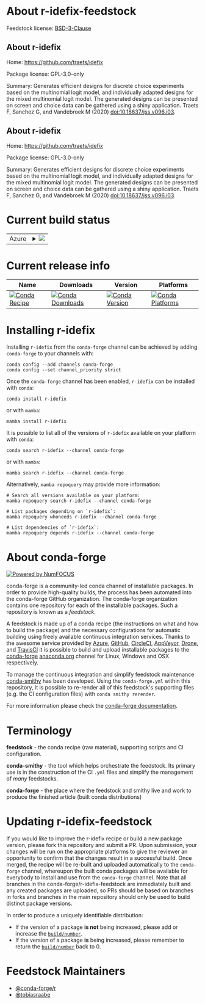 About r-idefix-feedstock
========================

Feedstock license: [BSD-3-Clause](https://github.com/conda-forge/r-idefix-feedstock/blob/main/LICENSE.txt)


About r-idefix
--------------

Home: https://github.com/traets/idefix

Package license: GPL-3.0-only

Summary: Generates efficient designs for discrete choice experiments based on the multinomial logit model, and individually adapted designs for the mixed multinomial logit model. The generated designs can be presented on screen and choice data can be gathered using a shiny application. Traets F, Sanchez G, and Vandebroek M (2020) <doi:10.18637/jss.v096.i03>.

About r-idefix
--------------

Home: https://github.com/traets/idefix

Package license: GPL-3.0-only

Summary: Generates efficient designs for discrete choice experiments based on the multinomial logit model, and individually adapted designs for the mixed multinomial logit model. The generated designs can be presented on screen and choice data can be gathered using a shiny application. Traets F, Sanchez G, and Vandebroek M (2020) <doi:10.18637/jss.v096.i03>.

Current build status
====================


<table>
    
  <tr>
    <td>Azure</td>
    <td>
      <details>
        <summary>
          <a href="https://dev.azure.com/conda-forge/feedstock-builds/_build/latest?definitionId=21940&branchName=main">
            <img src="https://dev.azure.com/conda-forge/feedstock-builds/_apis/build/status/r-idefix-feedstock?branchName=main">
          </a>
        </summary>
        <table>
          <thead><tr><th>Variant</th><th>Status</th></tr></thead>
          <tbody><tr>
              <td>linux_64_r_base4.4</td>
              <td>
                <a href="https://dev.azure.com/conda-forge/feedstock-builds/_build/latest?definitionId=21940&branchName=main">
                  <img src="https://dev.azure.com/conda-forge/feedstock-builds/_apis/build/status/r-idefix-feedstock?branchName=main&jobName=linux&configuration=linux%20linux_64_r_base4.4" alt="variant">
                </a>
              </td>
            </tr><tr>
              <td>linux_64_r_base4.5</td>
              <td>
                <a href="https://dev.azure.com/conda-forge/feedstock-builds/_build/latest?definitionId=21940&branchName=main">
                  <img src="https://dev.azure.com/conda-forge/feedstock-builds/_apis/build/status/r-idefix-feedstock?branchName=main&jobName=linux&configuration=linux%20linux_64_r_base4.5" alt="variant">
                </a>
              </td>
            </tr><tr>
              <td>osx_64_r_base4.4</td>
              <td>
                <a href="https://dev.azure.com/conda-forge/feedstock-builds/_build/latest?definitionId=21940&branchName=main">
                  <img src="https://dev.azure.com/conda-forge/feedstock-builds/_apis/build/status/r-idefix-feedstock?branchName=main&jobName=osx&configuration=osx%20osx_64_r_base4.4" alt="variant">
                </a>
              </td>
            </tr><tr>
              <td>osx_64_r_base4.5</td>
              <td>
                <a href="https://dev.azure.com/conda-forge/feedstock-builds/_build/latest?definitionId=21940&branchName=main">
                  <img src="https://dev.azure.com/conda-forge/feedstock-builds/_apis/build/status/r-idefix-feedstock?branchName=main&jobName=osx&configuration=osx%20osx_64_r_base4.5" alt="variant">
                </a>
              </td>
            </tr><tr>
              <td>win_64_r_base4.4</td>
              <td>
                <a href="https://dev.azure.com/conda-forge/feedstock-builds/_build/latest?definitionId=21940&branchName=main">
                  <img src="https://dev.azure.com/conda-forge/feedstock-builds/_apis/build/status/r-idefix-feedstock?branchName=main&jobName=win&configuration=win%20win_64_r_base4.4" alt="variant">
                </a>
              </td>
            </tr><tr>
              <td>win_64_r_base4.5</td>
              <td>
                <a href="https://dev.azure.com/conda-forge/feedstock-builds/_build/latest?definitionId=21940&branchName=main">
                  <img src="https://dev.azure.com/conda-forge/feedstock-builds/_apis/build/status/r-idefix-feedstock?branchName=main&jobName=win&configuration=win%20win_64_r_base4.5" alt="variant">
                </a>
              </td>
            </tr>
          </tbody>
        </table>
      </details>
    </td>
  </tr>
</table>

Current release info
====================

| Name | Downloads | Version | Platforms |
| --- | --- | --- | --- |
| [![Conda Recipe](https://img.shields.io/badge/recipe-r--idefix-green.svg)](https://anaconda.org/conda-forge/r-idefix) | [![Conda Downloads](https://img.shields.io/conda/dn/conda-forge/r-idefix.svg)](https://anaconda.org/conda-forge/r-idefix) | [![Conda Version](https://img.shields.io/conda/vn/conda-forge/r-idefix.svg)](https://anaconda.org/conda-forge/r-idefix) | [![Conda Platforms](https://img.shields.io/conda/pn/conda-forge/r-idefix.svg)](https://anaconda.org/conda-forge/r-idefix) |

Installing r-idefix
===================

Installing `r-idefix` from the `conda-forge` channel can be achieved by adding `conda-forge` to your channels with:

```
conda config --add channels conda-forge
conda config --set channel_priority strict
```

Once the `conda-forge` channel has been enabled, `r-idefix` can be installed with `conda`:

```
conda install r-idefix
```

or with `mamba`:

```
mamba install r-idefix
```

It is possible to list all of the versions of `r-idefix` available on your platform with `conda`:

```
conda search r-idefix --channel conda-forge
```

or with `mamba`:

```
mamba search r-idefix --channel conda-forge
```

Alternatively, `mamba repoquery` may provide more information:

```
# Search all versions available on your platform:
mamba repoquery search r-idefix --channel conda-forge

# List packages depending on `r-idefix`:
mamba repoquery whoneeds r-idefix --channel conda-forge

# List dependencies of `r-idefix`:
mamba repoquery depends r-idefix --channel conda-forge
```


About conda-forge
=================

[![Powered by
NumFOCUS](https://img.shields.io/badge/powered%20by-NumFOCUS-orange.svg?style=flat&colorA=E1523D&colorB=007D8A)](https://numfocus.org)

conda-forge is a community-led conda channel of installable packages.
In order to provide high-quality builds, the process has been automated into the
conda-forge GitHub organization. The conda-forge organization contains one repository
for each of the installable packages. Such a repository is known as a *feedstock*.

A feedstock is made up of a conda recipe (the instructions on what and how to build
the package) and the necessary configurations for automatic building using freely
available continuous integration services. Thanks to the awesome service provided by
[Azure](https://azure.microsoft.com/en-us/services/devops/), [GitHub](https://github.com/),
[CircleCI](https://circleci.com/), [AppVeyor](https://www.appveyor.com/),
[Drone](https://cloud.drone.io/welcome), and [TravisCI](https://travis-ci.com/)
it is possible to build and upload installable packages to the
[conda-forge](https://anaconda.org/conda-forge) [anaconda.org](https://anaconda.org/)
channel for Linux, Windows and OSX respectively.

To manage the continuous integration and simplify feedstock maintenance
[conda-smithy](https://github.com/conda-forge/conda-smithy) has been developed.
Using the ``conda-forge.yml`` within this repository, it is possible to re-render all of
this feedstock's supporting files (e.g. the CI configuration files) with ``conda smithy rerender``.

For more information please check the [conda-forge documentation](https://conda-forge.org/docs/).

Terminology
===========

**feedstock** - the conda recipe (raw material), supporting scripts and CI configuration.

**conda-smithy** - the tool which helps orchestrate the feedstock.
                   Its primary use is in the construction of the CI ``.yml`` files
                   and simplify the management of *many* feedstocks.

**conda-forge** - the place where the feedstock and smithy live and work to
                  produce the finished article (built conda distributions)


Updating r-idefix-feedstock
===========================

If you would like to improve the r-idefix recipe or build a new
package version, please fork this repository and submit a PR. Upon submission,
your changes will be run on the appropriate platforms to give the reviewer an
opportunity to confirm that the changes result in a successful build. Once
merged, the recipe will be re-built and uploaded automatically to the
`conda-forge` channel, whereupon the built conda packages will be available for
everybody to install and use from the `conda-forge` channel.
Note that all branches in the conda-forge/r-idefix-feedstock are
immediately built and any created packages are uploaded, so PRs should be based
on branches in forks and branches in the main repository should only be used to
build distinct package versions.

In order to produce a uniquely identifiable distribution:
 * If the version of a package **is not** being increased, please add or increase
   the [``build/number``](https://docs.conda.io/projects/conda-build/en/latest/resources/define-metadata.html#build-number-and-string).
 * If the version of a package **is** being increased, please remember to return
   the [``build/number``](https://docs.conda.io/projects/conda-build/en/latest/resources/define-metadata.html#build-number-and-string)
   back to 0.

Feedstock Maintainers
=====================

* [@conda-forge/r](https://github.com/orgs/conda-forge/teams/r/)
* [@tobiasraabe](https://github.com/tobiasraabe/)

